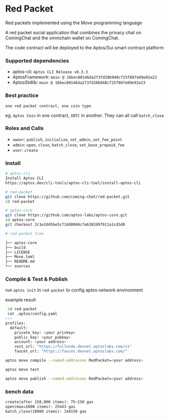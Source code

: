 # Red Packet
Red packets implemented using the Move programming language

A red packet social application that combines the privacy chat on ComingChat and the omnichain wallet on ComingChat.

The code contract will be deployed to the Aptos/Sui smart contract platform

### Supported dependencies
- aptos-cli: `Aptos CLI Release v0.3.3`
- AptosFramework: `main @ 16bec80146da2f3fd28b948cf25f807e09e92e23`
- AptosStdlib: `main @ 16bec80146da2f3fd28b948cf25f807e09e92e23`

### Best practice
`one red packet contract, one coin type`

eg. `Aptos Coin` in one contract, `XBTC` in another. 
They can all call `batch_close`

### Roles and Calls
- `owner`: `publish`, `initialize`, `set_admin`, `set_fee_point`
- `admin`: `open`, `close`, `batch_close`, `set_base_prepaid_fee`
- `user`: `create`

### Install
```bash
# aptos-cli
Install Aptos CLI
https://aptos.dev/cli-tools/aptos-cli-tool/install-aptos-cli

# red-packet
git clone https://github.com/coming-chat/red-packet.git
cd red-packet

# aptos-core
git clone https://github.com/aptos-labs/aptos-core.git
cd aptos-core
git checkout 2c1e2dd5be5c71dd8069c7a6382d9f911a1cd5d0

# red-packet tree

├── aptos-core
├── build
├── LICENSE
├── Move.toml
├── README.md
└── sources
```

### Compile & Test & Publish
run `aptos init` in `red-packet` to config aptos network environment

example result
```bash
 cd red-packet
 cat .aptos/config.yaml 
---
profiles:
  default:
    private_key: <your privkey>
    public_key: <your pubkey>
    account: <your address>
    rest_url: "https://fullnode.devnet.aptoslabs.com/v1"
    faucet_url: "https://faucet.devnet.aptoslabs.com/"

```

```bash
aptos move compile --named-addresses RedPacket=<your address>

aptos move test

aptos move publish --named-addresses RedPacket=<your address>
```

### bench data
```txt
create(after 150,000 items): 75~150 gas
open(max=1000 items): 25443 gas
batch_close(10000 items): 144156 gas
```
